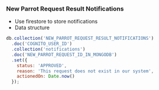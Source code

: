 
### New Parrot Request Result Notifications

* Use firestore to store notifications
* Data structure

```js
db.collection('NEW_PARROT_REQUEST_RESULT_NOTIFICATIONS')
  .doc('COGNITO_USER_ID')
  .collection('notifications')
  .doc('NEW_PARROT_REQUEST_ID_IN_MONGODB')
  .set({
    status: 'APPROVED',
    reason: 'This request does not exist in our system',
    actionedOn: Date.now()
  });
```

